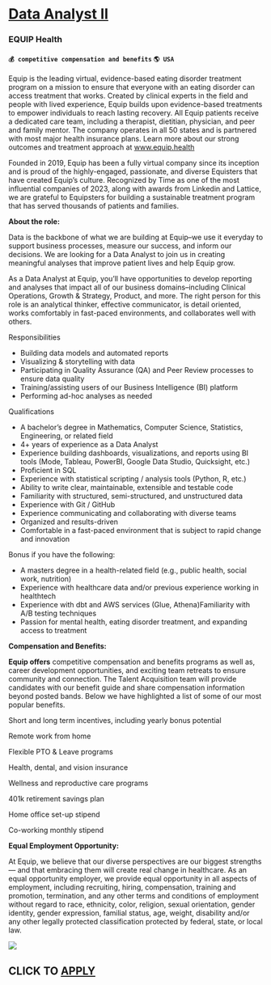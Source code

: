 # [Data Analyst II](https://www.remotewlb.com/apply/data-analyst-ii-89943)  
### EQUIP Health  
#### `💰 competitive compensation and benefits` `🌎 USA`  

Equip is the leading virtual, evidence-based eating disorder treatment program on a mission to ensure that everyone with an eating disorder can access treatment that works. Created by clinical experts in the field and people with lived experience, Equip builds upon evidence-based treatments to empower individuals to reach lasting recovery. All Equip patients receive a dedicated care team, including a therapist, dietitian, physician, and peer and family mentor. The company operates in all 50 states and is partnered with most major health insurance plans. Learn more about our strong outcomes and treatment approach at www.equip.health

  

Founded in 2019, Equip has been a fully virtual company since its inception and is proud of the highly-engaged, passionate, and diverse Equisters that have created Equip’s culture. Recognized by Time as one of the most influential companies of 2023, along with awards from Linkedin and Lattice, we are grateful to Equipsters for building a sustainable treatment program that has served thousands of patients and families.

  

 **About the role:**

  

Data is the backbone of what we are building at Equip–we use it everyday to support business processes, measure our success, and inform our decisions. We are looking for a Data Analyst to join us in creating meaningful analyses that improve patient lives and help Equip grow.

  

As a Data Analyst at Equip, you’ll have opportunities to develop reporting and analyses that impact all of our business domains–including Clinical Operations, Growth & Strategy, Product, and more. The right person for this role is an analytical thinker, effective communicator, is detail oriented, works comfortably in fast-paced environments, and collaborates well with others.

  
  

Responsibilities

* Building data models and automated reports
* Visualizing & storytelling with data
* Participating in Quality Assurance (QA) and Peer Review processes to ensure data quality
* Training/assisting users of our Business Intelligence (BI) platform
* Performing ad-hoc analyses as needed
  
  

Qualifications

* A bachelor’s degree in Mathematics, Computer Science, Statistics, Engineering, or related field
* 4+ years of experience as a Data Analyst 
* Experience building dashboards, visualizations, and reports using BI tools (Mode, Tableau, PowerBI, Google Data Studio, Quicksight, etc.)
* Proficient in SQL
* Experience with statistical scripting / analysis tools (Python, R, etc.)
* Ability to write clear, maintainable, extensible and testable code
* Familiarity with structured, semi-structured, and unstructured data
* Experience with Git / GitHub
* Experience communicating and collaborating with diverse teams
* Organized and results-driven
* Comfortable in a fast-paced environment that is subject to rapid change and innovation
  
  

Bonus if you have the following:

* A masters degree in a health-related field (e.g., public health, social work, nutrition)
* Experience with healthcare data and/or previous experience working in healthtech
* Experience with dbt and AWS services (Glue, Athena)Familiarity with A/B testing techniques
* Passion for mental health, eating disorder treatment, and expanding access to treatment

 **Compensation and Benefits:**

  

 **Equip offers** competitive compensation and benefits programs as well as, career development opportunities, and exciting team retreats to ensure community and connection. The Talent Acquisition team will provide candidates with our benefit guide and share compensation information beyond posted bands. Below we have highlighted a list of some of our most popular benefits.

  

Short and long term incentives, including yearly bonus potential

Remote work from home

Flexible PTO & Leave programs

Health, dental, and vision insurance

Wellness and reproductive care programs

401k retirement savings plan

Home office set-up stipend

Co-working monthly stipend

  

 **Equal Employment Opportunity:**

  

At Equip, we believe that our diverse perspectives are our biggest strengths — and that embracing them will create real change in healthcare. As an equal opportunity employer, we provide equal opportunity in all aspects of employment, including recruiting, hiring, compensation, training and promotion, termination, and any other terms and conditions of employment without regard to race, ethnicity, color, religion, sexual orientation, gender identity, gender expression, familial status, age, weight, disability and/or any other legally protected classification protected by federal, state, or local law.

![](https://remotive.com/job/track/1905083/blank.gif?source=public_api)  
## CLICK TO [APPLY](https://www.remotewlb.com/apply/data-analyst-ii-89943)


